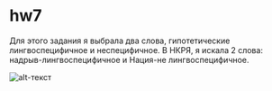 # hw7

Для этого задания я выбрала два слова, гипотетические лингвоспецифичное и неспецифичное. В НКРЯ, я искала 2 слова: надрыв-лингвоспецифичное  и  Нация-не лингвоспецифичное. 

![alt-текст](https://pp.userapi.com/c847216/v847216552/20414/1Wp6s1hHFe0.jpg "Необязательный титул")
